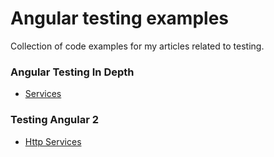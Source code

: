 # Angular testing examples

Collection of code examples for my articles related to testing.


### Angular Testing In Depth
- [Services](https://auth0.com/blog/angular-2-testing-in-depth-services/)

### Testing Angular 2
- [Http Services](https://semaphoreci.com/community/tutorials/testing-angular-2-http-services-with-jasmine/)

